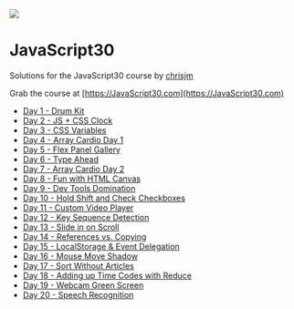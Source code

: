 ![](https://javascript30.com/images/JS3-social-share.png)

# JavaScript30

Solutions for the JavaScript30 course by [chrisjm](http://github.com/chrisjm)

Grab the course at [https://JavaScript30.com](https://JavaScript30.com)

* [Day 1 - Drum Kit](01/index.html)
* [Day 2 - JS + CSS Clock](02/index.html)
* [Day 3 - CSS Variables](03/index.html)
* [Day 4 - Array Cardio Day 1](04/index.html)
* [Day 5 - Flex Panel Gallery](05/index.html)
* [Day 6 - Type Ahead](06/index.html)
* [Day 7 - Array Cardio Day 2](07/index.html)
* [Day 8 - Fun with HTML Canvas](08/index.html)
* [Day 9 - Dev Tools Domination](09/index.html)
* [Day 10 - Hold Shift and Check Checkboxes](10/index.html)
* [Day 11 - Custom Video Player](11/index.html)
* [Day 12 - Key Sequence Detection](12/index.html)
* [Day 13 - Slide in on Scroll](13/index.html)
* [Day 14 - References vs. Copying](14/index.html)
* [Day 15 - LocalStorage & Event Delegation](15/index.html)
* [Day 16 - Mouse Move Shadow](16/index.html)
* [Day 17 - Sort Without Articles](17/index.html)
* [Day 18 - Adding up Time Codes with Reduce](18/index.html)
* [Day 19 - Webcam Green Screen](19/index.html)
* [Day 20 - Speech Recognition](20/index.html)
